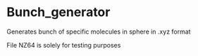 # Bunch_generator
Generates bunch of specific molecules in sphere in .xyz format

File NZ64 is solely for testing purposes
